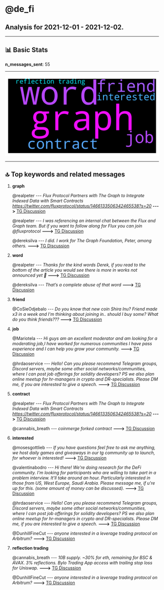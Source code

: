 # **@de_fi**
 ## Analysis for **2021-12-01** - **2021-12-02**.

---

## 📊 **Basic Stats**

**n_messages_sent**: 55

---
![wordcloud](de_fi_1Days_wordcloud.png)

---


## 🔝 **Top keywords and related messages**

1. **graph**

    @realpeter --- *Flux Protocol Partners with The Graph to Integrate Indexed Data with Smart Contracts  https://twitter.com/fluxprotocol/status/1466133506342465538?s=20* **--->** [TG Discussion](https://t.me/de_fi/229053)

    @realpeter --- *I was referencing an internal chat between the Flux and Graph team. But if you want to follow along for Flux you can join @fluxprotocol* **--->** [TG Discussion](https://t.me/de_fi/229093)

    @dereksilva --- *I did. I work for The Graph Foundation, Peter, among others.* **--->** [TG Discussion](https://t.me/de_fi/229067)

2. **word**

    @realpeter --- *Thanks for the kind words Derek, if you read to the bottom of the article you would see there is more in works not announced yet 🙂* **--->** [TG Discussion](https://t.me/de_fi/229066)

    @dereksilva --- *That’s a complete abuse of that word* **--->** [TG Discussion](https://t.me/de_fi/229065)

3. **friend**

    @CoSieOdjebalo --- *Do you know that new coin Shira Inu? Friend made x3 in a week and I'm thinking about joining in.. should I buy some? What do you think friends???* **--->** [TG Discussion](https://t.me/de_fi/229006)

4. **job**

    @Mariotela --- *Hi guys am an excellent moderator and am looking for a moderating job,I have worked for numerous communities I have pass experience and I can help you grow your community.* **--->** [TG Discussion](https://t.me/de_fi/228942)

    @hrdaoservice --- *Hello! Can you please recommend Telegram groups, Discord servers, maybe some other social networks/communities, where I can post job offerings for solidity developers?  PS we also plan online meetup for hr-managers in crypto and DR-specialists. Please DM me, if you are interested to give a speech.* **--->** [TG Discussion](https://t.me/de_fi/228999)

5. **contract**

    @realpeter --- *Flux Protocol Partners with The Graph to Integrate Indexed Data with Smart Contracts  https://twitter.com/fluxprotocol/status/1466133506342465538?s=20* **--->** [TG Discussion](https://t.me/de_fi/229053)

    @cannabis_breath --- *coinmerge forked contract* **--->** [TG Discussion](https://t.me/de_fi/229052)

6. **interested**

    @mosesgottlieb --- *If you have questions feel free to ask me anything, we host daily games and giveaways in our tg community up to launch, for whoever is interested!* **--->** [TG Discussion](https://t.me/de_fi/228865)

    @valentinabodro --- *Hi there! We're doing research for the DeFi community. I'm looking for participants who are willing to take part in a problem interview. It'll take around an hour. Particularly interested in those from US, West Europe, Saudi Arabia. Please message me, if u're up for this. (some amount of money can be discussed).* **--->** [TG Discussion](https://t.me/de_fi/228861)

    @hrdaoservice --- *Hello! Can you please recommend Telegram groups, Discord servers, maybe some other social networks/communities, where I can post job offerings for solidity developers?  PS we also plan online meetup for hr-managers in crypto and DR-specialists. Please DM me, if you are interested to give a speech.* **--->** [TG Discussion](https://t.me/de_fi/228999)

    @DunhillFineCut --- *anyone interested in a leverage trading protocol on Arbitrum?* **--->** [TG Discussion](https://t.me/de_fi/228991)

7. **reflection trading**

    @cannabis_breath --- *10B supply. ~30% for eth, remaining for BSC & AVAX. 3% reflections. Bylo Trading App access with trailing stop loss for Uniswap.* **--->** [TG Discussion](https://t.me/de_fi/229050)

    @DunhillFineCut --- *anyone interested in a leverage trading protocol on Arbitrum?* **--->** [TG Discussion](https://t.me/de_fi/228991)

